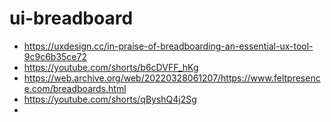 # ui-breadboard

- https://uxdesign.cc/in-praise-of-breadboarding-an-essential-ux-tool-9c9c6b35ce72
- https://youtube.com/shorts/b6cDVFF_hKg
- https://web.archive.org/web/20220328061207/https://www.feltpresence.com/breadboards.html
- https://youtube.com/shorts/qByshQ4j2Sg
- 
